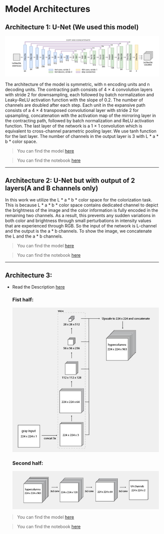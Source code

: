 # Model Architectures
## Architecture 1: U-Net (We used this model)
![](images/alaa_rawan_arch.png)

The architecture of the model is symmetric, with n encoding units and n decoding units. The contracting path consists of 4 × 4 convolution layers with stride 2
for downsampling, each followed by batch normalization and Leaky-ReLU
activation function with the slope of 0.2. The number of channels are doubled
after each step. Each unit in the expansive path consists of a 4 × 4 transposed
convolutional layer with stride 2 for upsampling, concatenation with the activation map of the mirroring layer in the contracting path, followed by batch
normalization and ReLU activation function. The last layer of the network is a
1 × 1 convolution which is equivalent to cross-channel parametric pooling layer.
We use tanh function for the last layer. The number of channels in the output layer is 3 with L * a * b * color space.


> You can find the model [here](https://drive.google.com/file/d/1biUjfEqCFgmNGzGXg8yTf9vsXTsLaB39/view)

> You can find the notebook [here](https://github.com/SuperMoody/b7b_el_cima/tree/master/Notebooks/U-Net)


---
## Architecture 2: U-Net but with output of 2 layers(A and B channels only)

In this work we utilize the L * a * b * color space for the colorization task. This is because L * a * b * color space contains dedicated channel to depict the brightness
of the image and the color information is fully encoded in the remaining two channels. As a result, this prevents any sudden variations in both color and brightness through small perturbations in intensity values that are experienced through RGB. So the input of the network is L-channel and the output is the a * b channels. To show the image, we concatenate the L and the a * b channels.

> You can find the model [here](https://drive.google.com/file/d/1qkQcFkHXwDDdP2zDcef5CCU8UClI5dOe/view)

> You can find the notebook [here](https://github.com/SuperMoody/b7b_el_cima/tree/master/Notebooks/arch3)

---
## Architecture 3: 

-  Read the Description [here](https://tinyclouds.org/colorize/)

    ### Fist half:
    ![](images/arch1.jpg)



    ### Second half:
    ![](images/arch2.jpg)


> You can find the model [here](https://drive.google.com/file/d/1-KQmv4bV-8j8kSzYZOg5vW0RS8axDCw_/view)

> You can find the notebook [here](https://github.com/SuperMoody/b7b_el_cima/tree/master/Notebooks/arch2)



